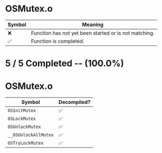 # OSMutex.o
| Symbol | Meaning 
| ------------- | ------------- 
| :x: | Function has not yet been started or is not matching. 
| :white_check_mark: | Function is completed. 


# 5 / 5 Completed -- (100.0%)
# OSMutex.o
| Symbol | Decompiled? |
| ------------- | ------------- |
| `OSInitMutex` | :white_check_mark: |
| `OSLockMutex` | :white_check_mark: |
| `OSUnlockMutex` | :white_check_mark: |
| `__OSUnlockAllMutex` | :white_check_mark: |
| `OSTryLockMutex` | :white_check_mark: |
